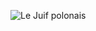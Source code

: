![Le Juif polonais](https://upload.wikimedia.org/wikipedia/commons/thumb/6/62/Naser_al-Din_Shah_Qajar%2C_close_up%2C_with_slight_smile_by_Nadar.jpg/350px-Naser_al-Din_Shah_Qajar%2C_close_up%2C_with_slight_smile_by_Nadar.jpg)